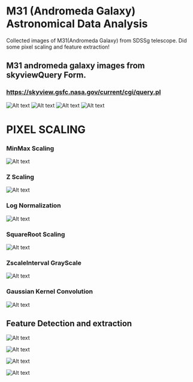 # M31 (Andromeda Galaxy) Astronomical Data Analysis
Collected images of M31(Andromeda Galaxy) from SDSSg telescope.
Did some pixel scaling and feature extraction!

## M31 andromeda galaxy images from skyviewQuery Form. 
### https://skyview.gsfc.nasa.gov/current/cgi/query.pl
![Alt text](images/M31galaxy.png)
![Alt text](images/M31galaxy2.png)
![Alt text](images//M31galaxy3.png)
![Alt text](images/M31galaxy4.png)

# PIXEL SCALING


### MinMax Scaling
![Alt text](images/scaling1.png)

### Z Scaling
![Alt text](images/scaling2.png)

### Log Normalization
![Alt text](images/scaling3.png)

### SquareRoot Scaling
![Alt text](images/scaling5.png)

### ZscaleInterval GrayScale
![Alt text](images/scaling6.png)

### Gaussian Kernel Convolution
![Alt text](images/gaussaiankernelimg.png)

## Feature Detection and extraction

![Alt text](images/f1.png)

![Alt text](images/f2.png)

![Alt text](images/f3.png)

![Alt text](images/f4.png)
